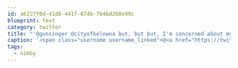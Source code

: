 ```yaml
---
id: a6227f0d-41d8-441f-874b-7b4bd260e99c
blueprint: text
category: twitter
title: "'@gunsinger @cityofkelowna but, but but, I'm concerned about my property values. Why isn't anyone listening to MY needs!!! #nimby"
caption: '<span class="username username_linked">@<a href="https://twitter.com/gunsinger" title="Cynthia Gunsinger">gunsinger</a></span> <span class="username username_linked">@<a href="https://twitter.com/cityofkelowna" title="City of Kelowna">cityofkelowna</a></span> but, but but, I''m concerned about my property values. Why isn''t anyone listening to MY needs!!! <span class="hashtag hashtag_local">#<a href="http://tweettemp.darylchymko.ca/?tag=nimby">nimby</a>'
tags:
  - nimby
---
```

